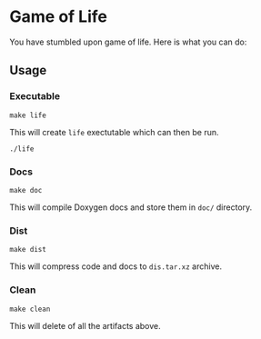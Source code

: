 # Game of Life

You have stumbled upon game of life. Here is what you can do:

## Usage

### Executable

```
make life
```

This will create `life` exectutable which can then be run.

```
./life
```

### Docs

```
make doc
```

This will compile Doxygen docs and store them in `doc/` directory.

### Dist

```
make dist
```

This will compress code and docs to `dis.tar.xz` archive.

### Clean

```
make clean
```

This will delete of all the artifacts above.